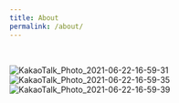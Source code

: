 ```yaml
---
title: About
permalink: /about/
---
```




<br />  

![KakaoTalk_Photo_2021-06-22-16-59-31](https://user-images.githubusercontent.com/33855307/122886889-524abd00-d37b-11eb-8e12-1c67124af313.jpeg)  
![KakaoTalk_Photo_2021-06-22-16-59-35](https://user-images.githubusercontent.com/33855307/122886884-51b22680-d37b-11eb-8aea-3562693ab760.jpeg)  
![KakaoTalk_Photo_2021-06-22-16-59-39](https://user-images.githubusercontent.com/33855307/122886873-4f4fcc80-d37b-11eb-8402-872ceaf738f2.jpeg)     

